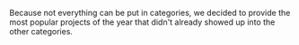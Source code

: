 Because not everything can be put in categories, we decided to provide the most popular projects of the year that didn't already showed up into the other categories.
